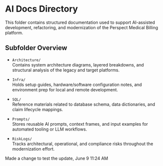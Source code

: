 # AI Docs Directory

This folder contains structured documentation used to support AI-assisted development, refactoring, and modernization of the Perspect Medical Billing platform.

## Subfolder Overview

- `Architecture/`  
  Contains system architecture diagrams, layered breakdowns, and structural analysis of the legacy and target platforms.

- `Infra/`  
  Holds setup guides, hardware/software configuration notes, and environment prep for local and remote development.

- `SQL/`  
  Reference materials related to database schema, data dictionaries, and claim lifecycle mappings.

- `Prompts/`  
  Stores reusable AI prompts, context frames, and input examples for automated tooling or LLM workflows.

- `RiskLogs/`  
  Tracks architectural, operational, and compliance risks throughout the modernization effort.

Made a change to test the update, June 9 11:24 AM
